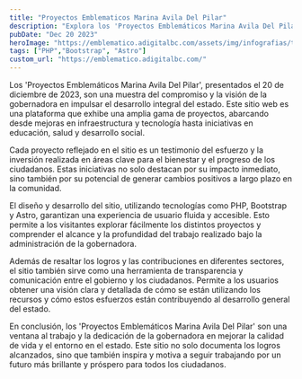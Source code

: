 ```yaml
---
title: "Proyectos Emblematicos Marina Avila Del Pilar"
description: "Explora los 'Proyectos Emblemáticos Marina Avila Del Pilar', una vitrina de iniciativas diversas y significativas lanzada el 20 de diciembre de 2023. Este sitio destaca las contribuciones clave de la gobernadora en diversas áreas, desde infraestructura hasta desarrollo social, marcando un legado de progreso y mejora para el estado"
pubDate: "Dec 20 2023"
heroImage: "https://emblematico.adigitalbc.com/assets/img/infografias/tramites-main.jpg"
tags: ["PHP","Bootstrap", "Astro"]
custom_url: "https://emblematico.adigitalbc.com/"
---
```


Los 'Proyectos Emblemáticos Marina Avila Del Pilar', presentados el 20 de diciembre de 2023, son una muestra del compromiso y la visión de la gobernadora en impulsar el desarrollo integral del estado. Este sitio web es una plataforma que exhibe una amplia gama de proyectos, abarcando desde mejoras en infraestructura y tecnología hasta iniciativas en educación, salud y desarrollo social.

Cada proyecto reflejado en el sitio es un testimonio del esfuerzo y la inversión realizada en áreas clave para el bienestar y el progreso de los ciudadanos. Estas iniciativas no solo destacan por su impacto inmediato, sino también por su potencial de generar cambios positivos a largo plazo en la comunidad.

El diseño y desarrollo del sitio, utilizando tecnologías como PHP, Bootstrap y Astro, garantizan una experiencia de usuario fluida y accesible. Esto permite a los visitantes explorar fácilmente los distintos proyectos y comprender el alcance y la profundidad del trabajo realizado bajo la administración de la gobernadora.

Además de resaltar los logros y las contribuciones en diferentes sectores, el sitio también sirve como una herramienta de transparencia y comunicación entre el gobierno y los ciudadanos. Permite a los usuarios obtener una visión clara y detallada de cómo se están utilizando los recursos y cómo estos esfuerzos están contribuyendo al desarrollo general del estado.

En conclusión, los 'Proyectos Emblemáticos Marina Avila Del Pilar' son una ventana al trabajo y la dedicación de la gobernadora en mejorar la calidad de vida y el entorno en el estado. Este sitio no solo documenta los logros alcanzados, sino que también inspira y motiva a seguir trabajando por un futuro más brillante y próspero para todos los ciudadanos.
